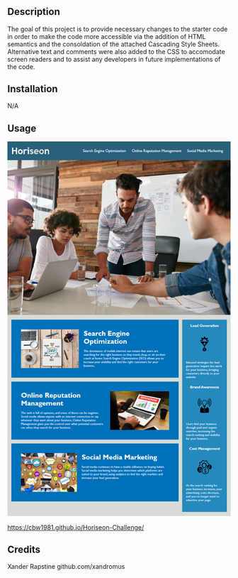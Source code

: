 # <Horiseon-Challenge>

## Description
The goal of this project is to provide necessary changes to the starter code in order to make the code more accessible via the addition of HTML semantics and the consoldation of the attached Cascading Style Sheets. Alternative text and comments were also added to the CSS to accomodate screen readers and to assist any developers in future implementations of the code.


## Installation

N/A

## Usage

![screenshot.](./assets/images/Horiseon%20screenshot.png)

https://cbw1981.github.io/Horiseon-Challenge/

## Credits

Xander Rapstine
github.com/xandromus

